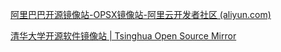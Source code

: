 [阿里巴巴开源镜像站-OPSX镜像站-阿里云开发者社区 (aliyun.com)](https://developer.aliyun.com/mirror/)

[清华大学开源软件镜像站 | Tsinghua Open Source Mirror](https://mirrors.tuna.tsinghua.edu.cn/)
